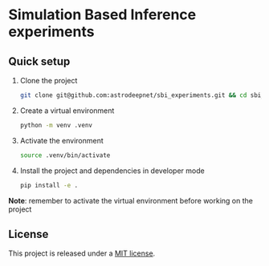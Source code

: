 # Simulation Based Inference experiments

## Quick setup

1. Clone the project
    ```sh
    git clone git@github.com:astrodeepnet/sbi_experiments.git && cd sbi_experiments
    ```
2. Create a virtual environment
    ```sh
    python -m venv .venv
    ```
3. Activate the environment
    ```sh
    source .venv/bin/activate
    ```
4. Install the project and dependencies in developer mode
    ```sh
    pip install -e .
    ```

**Note**: remember to activate the virtual environment before working on the project

## License

This project is released under a [MIT license](LICENSE).

